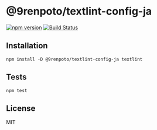 # @9renpoto/textlint-config-ja

[![npm version](https://badge.fury.io/js/%409renpoto%2Ftextlint-config-ja.svg)](https://badge.fury.io/js/%409renpoto%2Ftextlint-config-ja)
[![Build Status](https://travis-ci.org/9renpoto/config.svg?branch=master)](https://travis-ci.org/9renpoto/config)

## Installation

    npm install -D @9renpoto/textlint-config-ja textlint

## Tests

    npm test

## License

MIT
